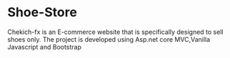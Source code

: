 # Shoe-Store
Chekich-fx is an E-commerce website that is specifically designed to sell shoes only.
The project is developed using Asp.net core MVC,Vanilla Javascript and Bootstrap
